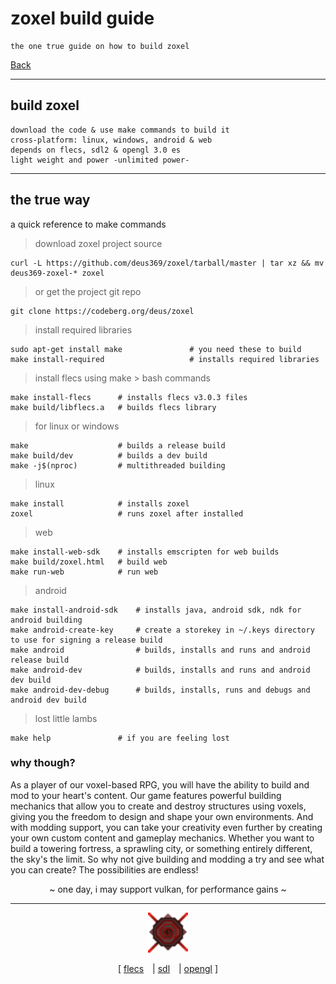 # zoxel build guide

    the one true guide on how to build zoxel

[Back](../readme.md)

-----

## build zoxel

    download the code & use make commands to build it
    cross-platform: linux, windows, android & web
    depends on flecs, sdl2 & opengl 3.0 es
    light weight and power -unlimited power-

-----

## the true way

a quick reference to make commands

> download zoxel project source
```
curl -L https://github.com/deus369/zoxel/tarball/master | tar xz && mv deus369-zoxel-* zoxel 
```
> or get the project git repo
```
git clone https://codeberg.org/deus/zoxel
```
> install required libraries
```
sudo apt-get install make               # you need these to build 
make install-required                   # installs required libraries
```
> install flecs using make > bash commands
```
make install-flecs      # installs flecs v3.0.3 files
make build/libflecs.a   # builds flecs library
```
> for linux or windows
```
make                    # builds a release build
make build/dev          # builds a dev build
make -j$(nproc)         # multithreaded building
```
> linux
```
make install            # installs zoxel
zoxel                   # runs zoxel after installed
```
> web
```
make install-web-sdk    # installs emscripten for web builds
make build/zoxel.html   # build web
make run-web            # run web
```
> android
```
make install-android-sdk    # installs java, android sdk, ndk for android building
make android-create-key     # create a storekey in ~/.keys directory to use for signing a release build
make android                # builds, installs and runs and android release build
make android-dev            # builds, installs and runs and android dev build
make android-dev-debug      # builds, installs, runs and debugs and android dev build
```
> lost little lambs
```
make help               # if you are feeling lost
```

### why though?

<p>
As a player of our voxel-based RPG, you will have the ability to build and mod to your heart's content. Our game features powerful building mechanics that allow you to create and destroy structures using voxels, giving you the freedom to design and shape your own environments. And with modding support, you can take your creativity even further by creating your own custom content and gameplay mechanics. Whether you want to build a towering fortress, a sprawling city, or something entirely different, the sky's the limit. So why not give building and modding a try and see what you can create? The possibilities are endless!
</p>

<p align="center">
~ one day, i may support vulkan, for performance gains ~
</p>

-----

<p align="center">
  <img width="64" src="../build/resources/textures/game_icon.png" alt="Zoxel Logo"> 
</p>

<p align="center">
  [
  <a href="https://github.com/SanderMertens/flecs">flecs</a>
  <a style="margin-left: 10px;"> | </a>
  <a href="https://www.libsdl.org">sdl</a>
  <a style="margin-left: 10px;"> | </a>
  <a href="https://www.khronos.org/opengles">opengl</a>
  ]
</p>